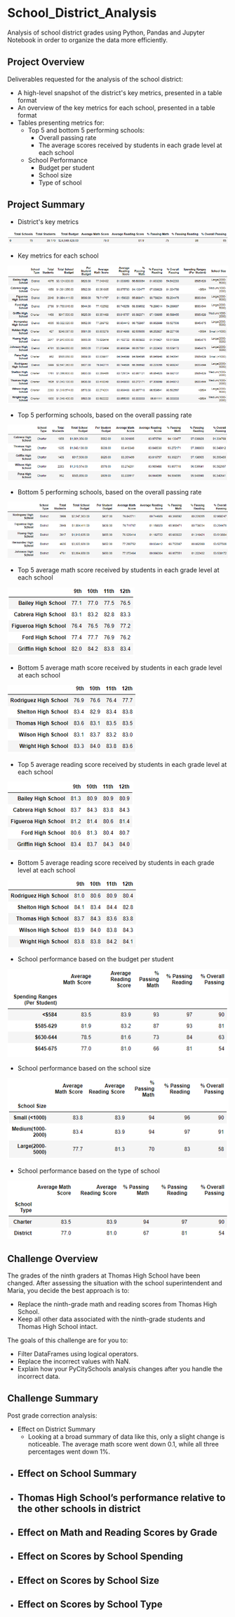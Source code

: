 # School_District_Analysis
Analysis of school district grades using Python, Pandas and Jupyter Notebook in order to organize the data more efficiently. 

## Project Overview
Deliverables requested for the analysis of the school district: 
- A high-level snapshot of the district's key metrics, presented in a table format
- An overview of the key metrics for each school, presented in a table format
- Tables presenting metrics for: 
  - Top 5 and bottom 5 performing schools:
    - Overall passing rate
    - The average scores received by students in each grade level at each school
  - School Performance
    - Budget per student
    - School size
    - Type of school

## Project Summary
- District's key metrics

![District's key metrics](https://github.com/ejlaflure/School_District_Analysis/blob/master/project_tables/District's%20key%20metrics.PNG)
- Key metrics for each school

![Key metrics for each school expanded](https://github.com/ejlaflure/School_District_Analysis/blob/master/project_tables/Key%20metrics%20for%20each%20school%20expanded.PNG)
- Top 5 performing schools, based on the overall passing rate 

![Top 5 performing schools, based on the overall passing rate](https://github.com/ejlaflure/School_District_Analysis/blob/master/project_tables/Top%205%20performing%20schools%2C%20based%20on%20the%20overall%20passing%20rate.PNG)
- Bottom 5 performing schools, based on the overall passing rate 

![Bottom 5 performing schools, based on the overall passing rate](https://github.com/ejlaflure/School_District_Analysis/blob/master/project_tables/Bottom%205%20performing%20schools%2C%20based%20on%20the%20overall%20passing%20rate.PNG)
- Top 5 average math score received by students in each grade level at each school 

![The average math score received by students in each grade level at top schools](https://github.com/ejlaflure/School_District_Analysis/blob/master/project_tables/The%20average%20math%20score%20received%20by%20students%20in%20each%20grade%20level%20at%20top%20schools.PNG)
- Bottom 5 average math score received by students in each grade level at each school 

![The average math score received by students in each grade level at bottom schools](https://github.com/ejlaflure/School_District_Analysis/blob/master/project_tables/The%20average%20math%20score%20received%20by%20students%20in%20each%20grade%20level%20at%20bottom%20schools.PNG)
- Top 5 average reading score received by students in each grade level at each school 

![The average reading score received by students in each grade level at top schools](https://github.com/ejlaflure/School_District_Analysis/blob/master/project_tables/The%20average%20reading%20score%20received%20by%20students%20in%20each%20grade%20level%20at%20top%20schools.PNG)
- Bottom 5 average reading score received by students in each grade level at each school 

![The average reading score received by students in each grade level at bottom schools](https://github.com/ejlaflure/School_District_Analysis/blob/master/project_tables/The%20average%20reading%20score%20received%20by%20students%20in%20each%20grade%20level%20at%20bottom%20schools.PNG)
- School performance based on the budget per student 

![School performance based on the budget per student](https://github.com/ejlaflure/School_District_Analysis/blob/master/project_tables/School%20performance%20based%20on%20the%20budget%20per%20student.PNG)  
- School performance based on the school size 

![School performance based on the school size](https://github.com/ejlaflure/School_District_Analysis/blob/master/project_tables/School%20performance%20based%20on%20the%20school%20size.PNG)  
- School performance based on the type of school 

![School performance based on the type of school](https://github.com/ejlaflure/School_District_Analysis/blob/master/project_tables/School%20performance%20based%20on%20the%20type%20of%20school.PNG)  

## Challenge Overview
The grades of the ninth graders at Thomas High School have been changed. After assessing the situation with the school superintendent and Maria, you decide the best approach is to:
- Replace the ninth-grade math and reading scores from Thomas High School.
- Keep all other data associated with the ninth-grade students and Thomas High School intact.

The goals of this challenge are for you to:
- Filter DataFrames using logical operators.
- Replace the incorrect values with NaN.
- Explain how your PyCitySchools analysis changes after you handle the incorrect data.  

## Challenge Summary
Post grade correction analysis:

- Effect on District Summary
  - Looking at a broad summary of data like this, only a slight change is noticeable.  The average math score went down 0.1, while all three percentages went down 1%. 
- Effect on School Summary
  - 
- Thomas High School’s performance relative to the other schools in district
  - 
- Effect on Math and Reading Scores by Grade
  - 
- Effect on Scores by School Spending
  - 
- Effect on Scores by School Size
  - 
- Effect on Scores by School Type
  - 
